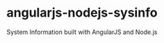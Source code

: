 angularjs-nodejs-sysinfo
========================

System Information built with AngularJS and Node.js
